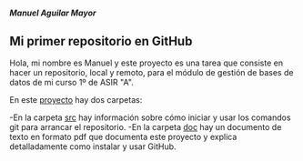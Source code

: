 <h5>Manuel Aguilar Mayor</h5> 

<h2>Mi primer repositorio en GitHub</h2>

Hola, mi nombre es Manuel y este proyecto es una tarea que consiste en hacer un repositorio, local y remoto, para el módulo de gestión de bases de datos de mi curso 1º de ASIR "A".

En este [proyecto](https://github.com/AguilarMayorManuel/PrimerRepositorioTarea) hay dos carpetas:
      
-En la carpeta [src](https://github.com/AguilarMayorManuel/PrimerRepositorioTarea/tree/main/src) hay información sobre cómo iniciar y usar los comandos git para arrancar el repositorio.
-En la carpeta [doc](https://github.com/AguilarMayorManuel/PrimerRepositorioTarea/tree/main/doc) hay un documento de texto en formato pdf que documenta este proyecto y explica detalladamente como instalar y usar GitHub.